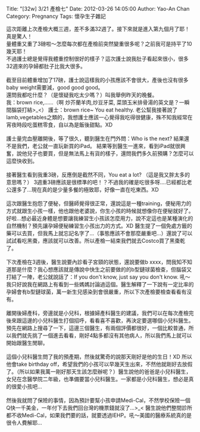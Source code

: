 Title: "[32w] 3/21 產檢七"
Date: 2012-03-26 14:05:00
Author: Yao-An Chan
Category: Pregnancy
Tags: 懷孕生子雜記


<div class='post'>
這次距離上次產檢大概三週，差不多滿32週了。接下來就是進入第九個月了耶！真是驚人！<br />量體重又重了3磅啦～怎麼每次都在產檢前突然變重很多呢？之前我可是持平了10幾天耶！<br />不過護士總是覺得我體重控制很好的樣子？這次護士說我肚子看起來很小，很多32週來的孕婦都肚子比我大很多。<br /><br />截至目前體重增加了17磅，護士說這樣我的小孩應該不會很大，產後也沒有很多baby weight需要減，good good good。 <br />還問我都吃什麼？（是懷疑我吃太少嗎？）叫我舉例昨天的晚餐。<br />我：brown rice,......（啊 炒芥蘭羊肉,炒豆牙菜, 菜頭玉米排骨湯的英文是？一瞬間腦袋打結&gt;_&lt;） 護士：brown rice~ You eat healthy. 老公幫我接著說了lamb,vegetables之類的，我想護士應該一心覺得我吃得很健康，殊不知我經常在宵夜時段吃蛋糕零食，自以為是飯後甜點。XD&nbsp; <br /><br />護士量完血壓離開後，等了很久，聽到醫生在門外問：Who is the next? 結果還不是我們，老公就一直玩新買的iPad。&nbsp;結果等到醫生一進來，看到iPad就很興奮，說他兒子也要買，但是無法馬上有貨的樣子，還問我們多久前預購？怎麼可以這麼快收到。<br /><br />接著醫生看到我重3磅，反應倒是截然不同，You eat a lot? （這是我又胖太多的意思嗎？） 3週重3磅應該是很標準的吧！？不過我的確是吃很多呀....已經都比老公還多了...現在真的是少量多餐的極致耶，好像一直在吃東西。XD&nbsp; <br /><br />這次跟醫生抱怨了便秘，但醫師覺得很正常，還說這是一種training，便秘用力的方式就跟生小孩一樣，他也跟他老婆說，你生小孩的時候就想像你在便秘就好了。好啦...想必最近身體是想要讓我練習生小孩該怎麼用力，說不定這也是某種演化的自然機制？預先讓孕婦便秘練習生小孩出力的方式。XD 醫生提了一個免處方籤的藥可以去買，但我馬上就忘記名字了...（事態應該不會那麼嚴重吧...）還說了可以試試看吃黑棗，應該就可以改善。所以產檢一結束我們就去Costco買了黑棗乾了。<br /><br />下次產檢在3週後，醫生說要內診看子宮頸的狀態，還說要做b xxxx，問我知不知道那是什麼？我心想應該就是傳說中快生之前要做的的b型鏈球菌檢查，但腦袋又打結了一陣，老公就說話了：If you don't know, just say you don't know. 吼～ 我只好說我在網路上有看到一些媽媽討論過這個。醫生解釋了一下說有一定比率的孕婦會有b型鏈球菌，萬一新生兒感染到會很嚴重，所以下次產檢要檢查看看有沒有。&nbsp; <br /><br />離開後婦產科，旁邊就是小兒科，根據婦產科醫生的建議，我們可以在每次產檢完後來跟這邊的小兒科醫生打個招呼，看看喜不喜歡，再決定要選哪個小兒科醫生。預先在網路上搜尋了一下，這邊三個醫生，有兩個評價都很好，一個比較普通，所以我們就先挑了一個進去看看，剛好4點多都沒有其他病人，所以我們馬上就可以開始跟醫生閒聊。<br /><br />這個小兒科醫生問了我的預產期，然後就驚奇的說那天剛好是他的生日！XD 所以他會take birthday off，希望我們的小孩可以早幾天生出來，不然他就剛好去放假了。（所以如果我萬一剛好那天生該怎麼辦呢？）醫生說他的爸爸是小兒科醫生，女兒在念醫學院二年級，也準備要當小兒科醫生。一家都是小兒科醫生，想必是真的很愛小孩吧...<br /><br />然後我就問了保險的事情，因為預計要幫小孩申請Medi-Cal，不然學校保險一個Q快一千美金，一年付下去我們回台灣的機票錢就沒了...&gt;_&lt;  醫生說他們整間診所都不收Medi-Cal，如果我們要的話，就要透過IEHP。吼～美國的醫療系統真的是很令人費解耶...</div>
